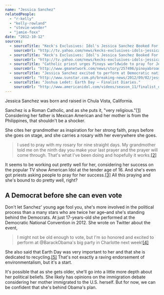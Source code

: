 ```yaml
---
name: "Jessica Sanchez"
relatedPeople:
  - "r-kelly"
  - "kelly-rowland"
  - "stevie-wonder"
  - "jamie-foxx"
date: "2012-10-12"
sources:
  - sourceTitle: "Keck's Exclusives: Idol's Jessica Sanchez Booked For PBS's National Memorial Day Concert."
    sourceUrl: "http://tv.yahoo.com/news/kecks-exclusives-idols-jessica-sanchez-booked-pbss-national-150200138.html"
  - sourceTitle: "Keck's Exclusives: Idol's Jessica Sanchez Booked For PBS's National Memorial Day Concert."
    sourceUrl: "http://tv.yahoo.com/news/kecks-exclusives-idols-jessica-sanchez-booked-pbss-national-150200138.html"
  - sourceTitle: "Catholic priest urges Pinoys worldwide to pray for Jessica Sanchez."
    sourceUrl: "http://www.gmanetwork.com/news/story/257496/pinoyabroad/news/catholic-priest-urges-pinoys-worldwide-to-pray-for-jessica-sanchez"
  - sourceTitle: "Jessica Sanchez excited to perform at Democratic national convention."
    sourceUrl: "http://www.sunstar.com.ph/breaking-news/2012/09/02/jessica-sanchez-excited-perform-obamas-confab-240553"
  - sourceTitle: "Joshua Ledet: Earth Day – Finalist Diaries."
    sourceUrl: "http://www.americanidol.com/videos/season_11/finalist_diaries/jessica_sanchez_earth_day/"
---
```


Jessica Sanchez was born and raised in Chula Vista, California.

Sanchez is a Roman Catholic, and as she puts it, "very religious."<a class="source-citation" href="http://tv.yahoo.com/news/kecks-exclusives-idols-jessica-sanchez-booked-pbss-national-150200138.html" title="Keck&apos;s Exclusives: Idol&apos;s Jessica Sanchez Booked For PBS&apos;s National Memorial Day Concert.">[1]</a> Considering her father is Mexican American and her mother is from the Philippines, that shouldn't be a shocker.

She cites her grandmother as inspiration for her strong faith, prays before she goes on stage, and she carries a rosary with her everywhere she goes.

>I used to pray with my rosary for nine straight days. My grandmother told me on the ninth day you make your last prayer and the prayer will come through. That's what I've been doing and hopefully it works.<a class="source-citation" href="http://tv.yahoo.com/news/kecks-exclusives-idols-jessica-sanchez-booked-pbss-national-150200138.html" title="Keck&apos;s Exclusives: Idol&apos;s Jessica Sanchez Booked For PBS&apos;s National Memorial Day Concert.">[2]</a>

It seems to be working out pretty well for her, considering her success on the popular TV show American Idol at the tender age of 16. And she's even got priests asking people to pray for her success.<a class="source-citation" href="http://www.gmanetwork.com/news/story/257496/pinoyabroad/news/catholic-priest-urges-pinoys-worldwide-to-pray-for-jessica-sanchez" title="Catholic priest urges Pinoys worldwide to pray for Jessica Sanchez.">[3]</a> All this praying and she's bound to do pretty well, right?


## A Democrat before she can even vote

Don't let Sanchez' young age fool you, she's more involved in the political process than a many stars who are twice her age–and she's standing behind the Democrats. At just 17-years-old she performed at the Democratic National Convention in 2012. She wrote on Twitter about the event,

>I might not be old enough to vote, but I'm so honored and excited to perform at @BarackObama's big party in Charlotte next week!<a class="source-citation" href="http://www.sunstar.com.ph/breaking-news/2012/09/02/jessica-sanchez-excited-perform-obamas-confab-240553" title="Jessica Sanchez excited to perform at Democratic national convention.">[4]</a>

She also said that Earth Day was very important to her and that she is dedicated to recycling.<a class="source-citation" href="http://www.americanidol.com/videos/season_11/finalist_diaries/jessica_sanchez_earth_day/" title="Joshua Ledet: Earth Day – Finalist Diaries.">[5]</a> That's not exactly a raving endorsement of environmentalism, but it's a start.

It's possible that as she gets older, she'll go into a little more depth about her political beliefs. She likely has opinions on the immigration debate considering her mother immigrated to the U.S. herself. But for now, we can be confident that she's behind Obama's plan.